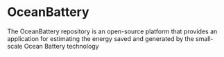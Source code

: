 # OceanBattery
The OceanBattery repository is an open-source platform that provides an application for estimating the energy saved and generated by the small-scale Ocean Battery technology
